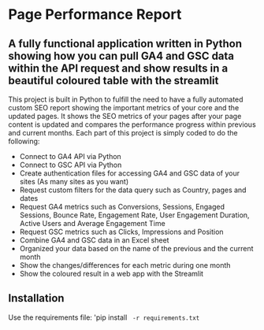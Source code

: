 # Page Performance Report

## A fully functional application written in Python showing how you can pull GA4 and GSC data within the API request and show results in a beautiful coloured table with the streamlit 


This project is built in Python to fulfill the need to have a fully automated custom SEO report showing the important metrics of your core and the updated pages. It shows the SEO metrics of your pages after your page content is updated and compares the performance progress within previous and current months. Each part of this project is simply coded to do the following:

* Connect to GA4 API via Python
* Connect to GSC API via Python
* Create authentication files for accessing GA4 and GSC data of your sites (As many sites as you want)
* Request custom filters for the data query such as Country, pages and dates
* Request GA4 metrics such as Conversions, Sessions, Engaged Sessions, Bounce Rate, Engagement Rate, User Engagement Duration, Active Users and Average Engagement Time
* Request GSC metrics such as Clicks, Impressions and Position
* Combine GA4 and GSC data in an Excel sheet
* Organized your data based on the name of the previous and the current month
* Show the changes/differences for each metric during one month
* Show the coloured result in a web app with the Streamlit


## Installation
Use the requirements file: 'pip install ``` -r requirements.txt```
